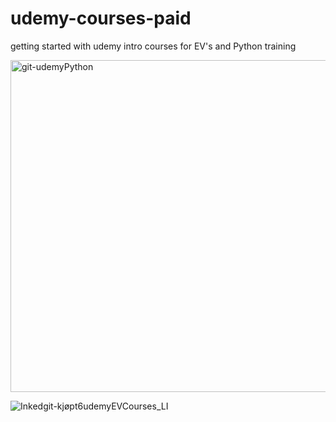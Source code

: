 # udemy-courses-paid
getting started with udemy intro courses for EV's and Python training



<img width="531" alt="git-udemyPython" src="https://user-images.githubusercontent.com/103030864/196754768-2d35d6fa-0448-4395-9056-40f121c8b9eb.png">



![Inkedgit-kjøpt6udemyEVCourses_LI](https://user-images.githubusercontent.com/103030864/196753973-efd78dce-d6c1-45f1-8aa7-290fe2ae8764.jpg)
